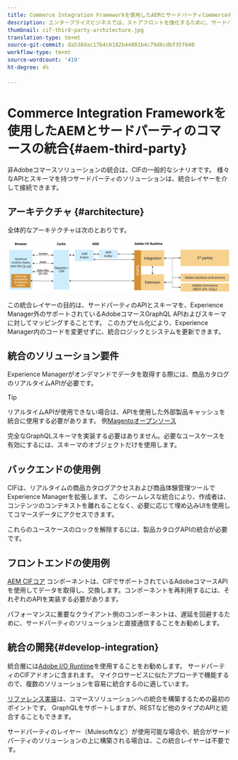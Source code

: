 ```yaml
---
title: Commerce Integration Frameworkを使用したAEMとサードパーティCommerceの統合
description: エンタープライズビジネスでは、ストアフロントを強化するために、サードパーティのコマースソリューションを追加する必要がある場合があります。 I/O Runtimeを使用してサードパーティのコマースソリューションをAdobe Experience Managerに接続する場合、Commerce Integration Framework(CIF)をこのような統合シナリオで使用できます。
thumbnail: cif-third-party-architecture.jpg
translation-type: tm+mt
source-git-commit: da538dac17b4c6182b44801b4c79d6cdbf35f640
workflow-type: tm+mt
source-wordcount: '419'
ht-degree: 4%

---
```


# Commerce Integration Frameworkを使用したAEMとサードパーティのコマースの統合{#aem-third-party}

非Adobeコマースソリューションの統合は、CIFの一般的なシナリオです。 様々なAPIとスキーマを持つサードパーティのソリューションは、統合レイヤーを介して接続できます。

## アーキテクチャ {#architecture}

全体的なアーキテクチャは次のとおりです。

![AEM非Magento/サードパーティアーキテクチャの概要](../assets//AEM_nonMagento_Architecture.png)

この統合レイヤーの目的は、サードパーティのAPIとスキーマを、Experience Manager外のサポートされているAdobeコマースGraphQL APIおよびスキーマに対してマッピングすることです。 このカプセル化により、Experience Manager内のコードを変更せずに、統合ロジックとシステムを更新できます。

## 統合のソリューション要件

Experience Managerがオンデマンドでデータを取得する際には、商品カタログのリアルタイムAPIが必要です。

>[!TIP]
>
>リアルタイムAPIが使用できない場合は、APIを使用した外部製品キャッシュを統合に使用する必要があります。 例[Magentoオープンソース](https://magento.com/products/magento-open-source)

完全なGraphQLスキーマを実装する必要はありません。必要なユースケースを有効にするには、スキーマのオブジェクトだけを使用します。

## バックエンドの使用例

CIFは、リアルタイムの商品カタログアクセスおよび商品体験管理ツールでExperience Managerを拡張します。 このシームレスな統合により、作成者は、コンテンツのコンテキストを離れることなく、必要に応じて埋め込みUIを使用してコマースデータにアクセスできます。

これらのユースケースのロックを解除するには、製品カタログAPIの統合が必要です。

## フロントエンドの使用例

[AEM CIFコア](https://github.com/adobe/aem-core-cif-components) コンポーネントは、CIFでサポートされているAdobeコマースAPIを使用してデータを取得し、交換します。コンポーネントを再利用するには、それぞれのAPIを実装する必要があります。

パフォーマンスに重要なクライアント側のコンポーネントは、遅延を回避するために、サードパーティのソリューションと直接通信することをお勧めします。

## 統合の開発{#develop-integration}

統合層には[Adobe I/O Runtime](https://www.adobe.io/apis/experienceplatform/runtime.html)を使用することをお勧めします。 サードパーティのCIFアドオンに含まれます。 マイクロサービスに似たアプローチで機能するので、複数のソリューションを容易に統合するのに適しています。

[リファレンス実装](https://github.com/adobe/commerce-cif-graphql-integration-reference)は、コマースソリューションへの統合を構築するための最初のポイントです。 GraphQLをサポートしますが、RESTなど他のタイプのAPIと統合することもできます。

サードパーティのレイヤー（Mulesoftなど）が使用可能な場合や、統合がサードパーティのソリューションの上に構築される場合は、この統合レイヤーは不要です。
